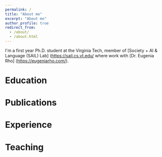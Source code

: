 ```yaml
---
permalink: /
title: "About me"
excerpt: "About me"
author_profile: true
redirect_from: 
  - /about/
  - /about.html
---
```



I'm a first year Ph.D. student at the Virginia Tech, member of [Society + AI & Language (SAIL) Lab] (https://sail.cs.vt.edu/ where work with [Dr. Eugenia Rho] (https://eugeniarho.com/). 

Education
======


Publications
======



Experience
======


Teaching
======